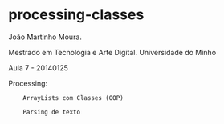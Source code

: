 # processing-classes

  João Martinho Moura.

  Mestrado em Tecnologia e Arte Digital. Universidade do Minho
  
  Aula 7 - 20140125

  Processing:

    	ArrayLists com Classes (OOP)

    	Parsing de texto
    	


